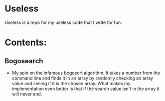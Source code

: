 # Useless


Useless is a repo for my useless code that I write for fun.


# Contents:

## Bogosearch
- My spin on the infamous bogosort algorithm. It takes a number from the command line and finds it in an array
by randomly checking an array value and seeing if it is the chosen array. What makes my implementation even better is that if the
search value isn't in the array it will never end.
